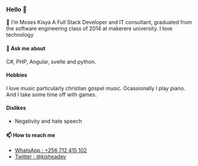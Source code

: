 ### Hello 👋

🔭 I’m Moses Kisya
A Full Stack Developer and IT consultant, graduated from the software engineering class of 2014 at makerere university.
I love technology

#### 💬 Ask me about
C#, PHP, Angular, svelte and python.

#### Hobbies
I love music particularly christian gospel music.
Ocassionally I play piano.
And I take some time off with games.

#### Dislikes
- Negativity and hate speech

#### 📫 How to reach me
- [WhatsApp : +256 712 415 102](https://wa.me/256712415102?text=Hello%2C%20can%20we%20have%20a%20chat%3F)
- [Twitter  : @kisheadev](https://twitter.com/kisheadev)
